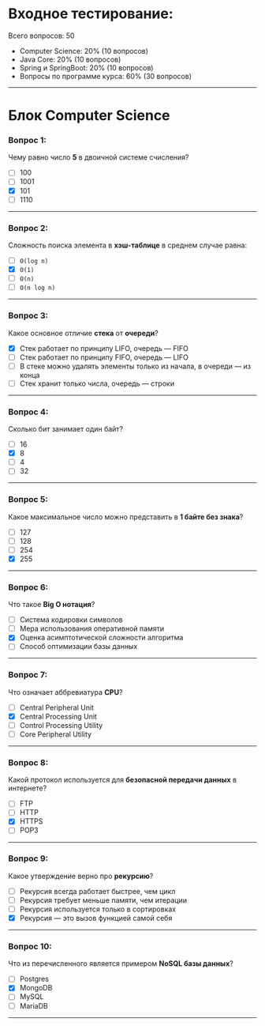 # Входное тестирование:

Всего вопросов: 50

- Computer Science: 20% (10 вопросов)
- Java Core: 20% (10 вопросов)
- Spring и SpringBoot: 20% (10 вопросов)
- Вопросы по программе курса: 60% (30 вопросов)

---

# Блок Computer Science

### Вопрос 1:

Чему равно число **5** в двоичной системе счисления?

- [ ] 100
- [ ] 1001
- [x] 101
- [ ] 1110

---

### Вопрос 2:

Сложность поиска элемента в **хэш-таблице** в среднем случае равна:

- [ ] `O(log n)`
- [x] `O(1)`
- [ ] `O(n)`
- [ ] `O(n log n)`

---

### Вопрос 3:

Какое основное отличие **стека** от **очереди**?

- [x] Стек работает по принципу LIFO, очередь — FIFO
- [ ] Стек работает по принципу FIFO, очередь — LIFO
- [ ] В стеке можно удалять элементы только из начала, в очереди — из конца
- [ ] Стек хранит только числа, очередь — строки

---

### Вопрос 4:

Сколько бит занимает один байт?

- [ ] 16
- [x] 8
- [ ] 4
- [ ] 32

---

### Вопрос 5:

Какое максимальное число можно представить в **1 байте без знака**?

- [ ] 127
- [ ] 128
- [ ] 254
- [x] 255

---

### Вопрос 6:

Что такое **Big O нотация**?

- [ ] Система кодировки символов
- [ ] Мера использования оперативной памяти
- [x] Оценка асимптотической сложности алгоритма
- [ ] Способ оптимизации базы данных

---

### Вопрос 7:

Что означает аббревиатура **CPU**?

- [ ] Central Peripheral Unit
- [x] Central Processing Unit
- [ ] Control Processing Utility
- [ ] Core Peripheral Utility

---

### Вопрос 8:

Какой протокол используется для **безопасной передачи данных** в интернете?

- [ ] FTP
- [ ] HTTP
- [x] HTTPS
- [ ] POP3

---

### Вопрос 9:

Какое утверждение верно про **рекурсию**?

- [ ] Рекурсия всегда работает быстрее, чем цикл
- [ ] Рекурсия требует меньше памяти, чем итерации
- [ ] Рекурсия используется только в сортировках
- [x] Рекурсия — это вызов функцией самой себя

---

### Вопрос 10:

Что из перечисленного является примером **NoSQL базы данных**?

- [ ] Postgres
- [x] MongoDB
- [ ] MySQL
- [ ] MariaDB

---



